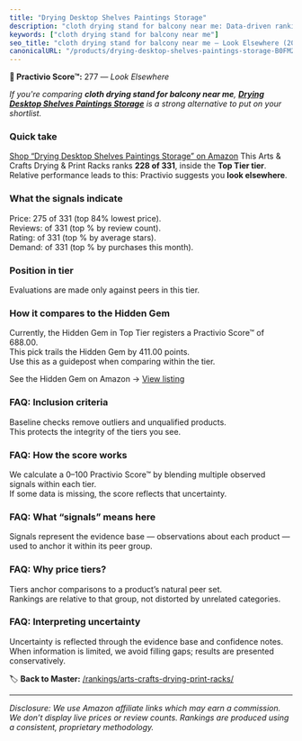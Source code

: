 ```yaml
---
title: "Drying Desktop Shelves Paintings Storage"
description: "cloth drying stand for balcony near me: Data-driven ranking using the Practivio Score™. Positioned by quality, value, demand, findability, momentum."
keywords: ["cloth drying stand for balcony near me"]
seo_title: "cloth drying stand for balcony near me — Look Elsewhere (2025)"
canonicalURL: "/products/drying-desktop-shelves-paintings-storage-B0FM2MGMBW/"
---
```


**🚫 Practivio Score™:** 277 — _Look Elsewhere_


*If you're comparing **cloth drying stand for balcony near me**, **[Drying Desktop Shelves Paintings Storage](https://www.amazon.com/dp/B0FM2MGMBW?tag=practivio-20)** is a strong alternative to put on your shortlist.*
### Quick take
[Shop “Drying Desktop Shelves Paintings Storage” on Amazon](https://www.amazon.com/dp/B0FM2MGMBW?tag=practivio-20)
This Arts & Crafts Drying & Print Racks ranks **228 of 331**, inside the **Top Tier tier**.  
Relative performance leads to this: Practivio suggests you **look elsewhere**.

### What the signals indicate
Price: 275 of 331 (top 84% lowest price).  
Reviews:  of 331 (top % by review count).  
Rating:  of 331 (top % by average stars).  
Demand:  of 331 (top % by purchases this month).

### Position in tier
Evaluations are made only against peers in this tier.

### How it compares to the Hidden Gem
Currently, the Hidden Gem in Top Tier registers a Practivio Score™ of 688.00.  
This pick trails the Hidden Gem by 411.00 points.  
Use this as a guidepost when comparing within the tier.  

See the Hidden Gem on Amazon → [View listing](https://www.amazon.com/dp/B007HRDHJA?tag=practivio-20)

### FAQ: Inclusion criteria
Baseline checks remove outliers and unqualified products.  
This protects the integrity of the tiers you see.

### FAQ: How the score works
We calculate a 0–100 Practivio Score™ by blending multiple observed signals within each tier.  
If some data is missing, the score reflects that uncertainty.

### FAQ: What “signals” means here
Signals represent the evidence base — observations about each product — used to anchor it within its peer group.

### FAQ: Why price tiers?
Tiers anchor comparisons to a product’s natural peer set.  
Rankings are relative to that group, not distorted by unrelated categories.

### FAQ: Interpreting uncertainty
Uncertainty is reflected through the evidence base and confidence notes.  
When information is limited, we avoid filling gaps; results are presented conservatively.


🏷️ **Back to Master:** [/rankings/arts-crafts-drying-print-racks/](/rankings/arts-crafts-drying-print-racks/)

---
_Disclosure: We use Amazon affiliate links which may earn a commission. We don’t display live prices or review counts. Rankings are produced using a consistent, proprietary methodology._
